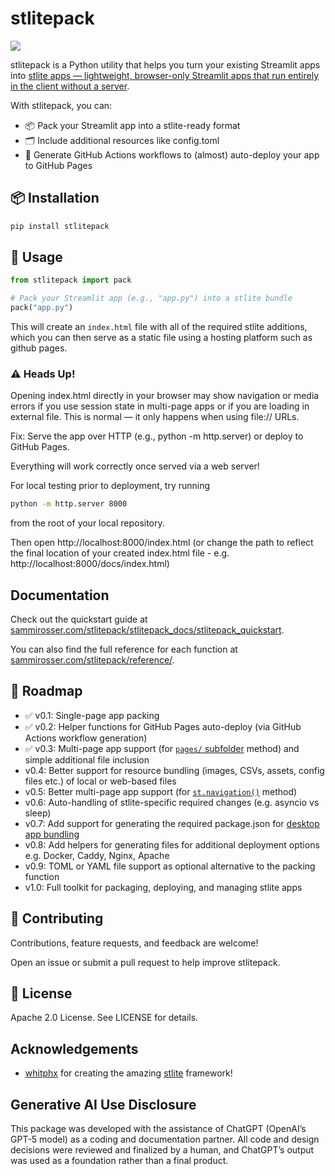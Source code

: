 # stlitepack

[<img src="https://img.shields.io/pypi/v/stlitepack?label=pypi%20package">](https://pypi.org/project/stlitepack/)

stlitepack is a Python utility that helps you turn your existing Streamlit apps into [stlite apps — lightweight, browser-only Streamlit apps that run entirely in the client without a server](https://github.com/whitphx/stlite).

With stlitepack, you can:

- 📦 Pack your Streamlit app into a stlite-ready format
- 🗂️ Include additional resources like config.toml
- 🚀 Generate GitHub Actions workflows to (almost) auto-deploy your app to GitHub Pages

## 📦 Installation

```bash
pip install stlitepack
```

## 🚀 Usage

```python
from stlitepack import pack

# Pack your Streamlit app (e.g., "app.py") into a stlite bundle
pack("app.py")
```

This will create an `index.html` file with all of the required stlite additions, which you can then serve as a static file using a hosting platform such as github pages.


### ⚠️ Heads Up!
Opening index.html directly in your browser may show navigation or media errors if you use session state in multi-page apps or if you are loading in external file. This is normal — it only happens when using file:// URLs.

Fix: Serve the app over HTTP (e.g., python -m http.server) or deploy to GitHub Pages.

Everything will work correctly once served via a web server!

For local testing prior to deployment, try running

```bash
python -m http.server 8000
```

from the root of your local repository.

Then open http://localhost:8000/index.html
(or change the path to reflect the final location of your created index.html file - e.g. http://localhost:8000/docs/index.html)

## Documentation

Check out the quickstart guide at [sammirosser.com/stlitepack/stlitepack_docs/stlitepack_quickstart](http://sammirosser.com/stlitepack/stlitepack_docs/stlitepack_quickstart).

You can also find the full reference for each function at [sammirosser.com/stlitepack/reference/](http://sammirosser.com/stlitepack/reference/).

## 🔮 Roadmap

- ✅ v0.1: Single-page app packing
- ✅ v0.2: Helper functions for GitHub Pages auto-deploy (via GitHub Actions workflow generation)
- ✅ v0.3: Multi-page app support (for [`pages/` subfolder](https://webapps.hsma.co.uk/multipage.html#method-2-pages-subfolder) method) and simple additional file inclusion
- v0.4: Better support for resource bundling (images, CSVs, assets, config files etc.) of local or web-based files
- v0.5: Better multi-page app support (for [`st.navigation()`](https://webapps.hsma.co.uk/multipage.html#method-1-st.page-and-st.navigation) method)
- v0.6: Auto-handling of stlite-specific required changes (e.g. asyncio vs sleep)
- v0.7: Add support for generating the required package.json for [desktop app bundling](https://github.com/whitphx/stlite/tree/main/packages/desktop)
- v0.8: Add helpers for generating files for additional deployment options e.g. Docker, Caddy, Nginx, Apache
- v0.9: TOML or YAML file support as optional alternative to the packing function
- v1.0: Full toolkit for packaging, deploying, and managing stlite apps

## 🤝 Contributing
Contributions, feature requests, and feedback are welcome!

Open an issue or submit a pull request to help improve stlitepack.

## 📜 License
Apache 2.0 License. See LICENSE for details.

## Acknowledgements

- [whitphx](https://github.com/whitphx) for creating the amazing [stlite](https://github.com/whitphx/stlite) framework!

## Generative AI Use Disclosure

This package was developed with the assistance of ChatGPT (OpenAI’s GPT-5 model) as a coding and documentation partner.
All code and design decisions were reviewed and finalized by a human, and ChatGPT’s output was used as a foundation rather than a final product.
